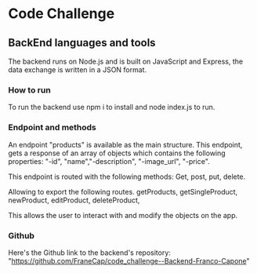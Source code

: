 # Code Challenge

## BackEnd languages and tools
The backend runs on Node.js and is built on JavaScript and Express, the data exchange is written in a JSON format.

### How to run
To run the backend use npm i to install and node index.js to run.

### Endpoint and methods

An endpoint "products" is available as the main structure. This endpoint, gets a response of an array of objects
which contains the following properties: "-id", "name","-description", "-image_url", "-price".

This endpoint is routed with the following methods: Get, post, put, delete.

Allowing to export the following routes.
getProducts,
getSingleProduct,
newProduct,
editProduct,
deleteProduct,

This allows the user to interact with and modify the objects on the app.

### Github
Here's the Github link to the backend's repository: "https://github.com/FraneCap/code_challenge--Backend-Franco-Capone"
